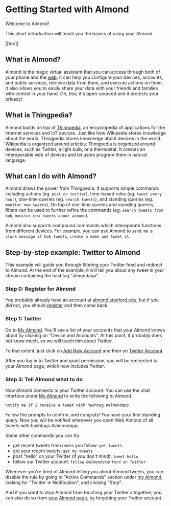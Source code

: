 # Getting Started with Almond

Welcome to Almond!

This short introduction will teach you the basics of using your Almond.

[[toc]]

## What is Almond?

Almond is the magic virtual assistant that you can access through both of 
your phone and the [web](/me). It can help you configure your devices, accounts, 
and public services, retrieve data from them, and execute actions on them.
It also allows you to easily share your data with your friends and families 
with control in your hand. 
Oh, btw, it's open-sourced and it protects your privacy!

## What is Thingpedia?

Almond builds on top of [Thingpedia](https://thingpedia.stanford.edu/), 
an encyclopedia of applications for the Internet services and IoT devices. 
Just like how Wikipedia stores knowledge about the world, 
Thingpedia stores knowledge about devices in the world. 
Wikipedia is organized around articles; 
Thingpedia is organized around devices, such as Twitter, a light bulb, or a thermostat.
It creates an interoperable web of devices and let users program them in 
natural language. 

## What can I do with Almond?

Almond draws the power from Thingpedia. 
It supports simple commands including 
actions (eg. `post on twitter`),
time-based rules (eg. `tweet every hour`),
one-time queries (eg. `search tweets`),
and standing queries (eg. `monitor new tweets`).
On top of one-time queries and standing queries, filters can be used to further refine 
the commands (eg. `search tweets from bob`, `monitor new tweets about almond`).

Almond also supports compound commands which interoperate functions from different devices.
For example, you can ask Almond to `send me a slack message if bob tweets`, 
`create a meme and tweet it`.

## Step-by-step example: Twitter to Almond

This example will guide you through filtering your Twitter feed and redirect
to Almond. At the end of the example, it will tell you about any tweet in your
stream containing the hashtag "almondapp".

### Step 0: Register for Almond

You probably already have an account at
[almond.stanford.edu](https://almond.stanford.edu), but if you did
not, you should
[register](/user/register) and then
come back.

### Step 1: Twitter

Go to [My Almond](/me).
You'll see a list of your accounts that your Almond knows about by clicking on
"Device and Accounts". At this point, it probably does not know much, so we will 
teach him about Twitter.

To that extent, just click on
[Add New Account](/me/devices/create?class=online)
and then on
[Twitter Account](/me/devices/oauth2/com.twitter).

After you log in to Twitter and grant permission, you will be redirected to your
Almond page, which now includes Twitter.

### Step 3: Tell Almond what to do

Now Almond connects to your Twitter account. 
You can use the chat interface under [My Almond](/me) to write the following to Almond.

`notify me if i receive a tweet with hashtag #almondapp`

Follow the prompts to confirm, and congrats! You have your first standing query.
Now you will be notified whenever you open Web Almond of all tweets with hashtags \#almondapp.

Some other commands you can try:
- get recent tweets from users you follow: `get tweets`
- get your recent tweets: `get my tweets`
- post "hello" on your Twitter (if you don't mind): `tweet hello`
- follow our Twitter account: `follow @almondstanford on Twitter` 

Whenever you're tired of Almond telling you about Almond tweets, you can disable the
rule by going to "Active Commands" section under [my Almond](/me), 
looking for "Twitter ⇒ Notification", and clicking "Stop".

And if you want to stop Almond from touching your Twitter altogether, 
you can also do so from [your Almond page](/me), by forgetting your Twitter account.
